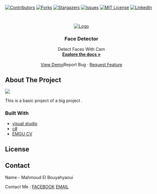 [![Contributors][contributors-shield]][contributors-url]
[![Forks][forks-shield]][forks-url]
[![Stargazers][stars-shield]][stars-url]
[![Issues][issues-shield]][issues-url]
[![MIT License][license-shield]][license-url]
[![LinkedIn][linkedin-shield]][linkedin-url]



<!-- PROJECT LOGO -->
<br />
<p align="center">
  <a href="https://github.com/mahmoud-elbouyahyaoui/Face-C-/">
    <img src="https://d1t0xk6rn1avc6.cloudfront.net/wp-content/uploads/facial-750x450.jpg" alt="Logo"  >
  </a>

  <h3 align="center">Face Detector</h3>

  <p align="center">
    Detect Faces With Cam
    <br />
    <a href="#"><strong>Explore the docs »</strong></a>
    <br />
    <br />
    <a href="#">View Demo</a
    ·
    <a href="https://github.com/mahmoud-elbouyahyaoui/Face-C-/repo/issues">Report Bug</a>
    ·
    <a href="https://github.com/mahmoud-elbouyahyaoui/Face-C-/repo/issues">Request Feature</a>
  </p>
</p>


<!-- ABOUT THE PROJECT -->
## About The Project

<img src="https://github.com/mahmoud-elbouyahyaoui/Face-C-/blob/master/images/1.PNG?raw=true">

This is a basic project of a big project . 

### Built With

* [visual studio]()
* [c#]()
* [EMGU CV]()


<!-- LICENSE -->
## License





<!-- CONTACT -->
## Contact

Name - Mahmoud El Bouyahyaoui

Contact Me : [FACEBOOK](https://facebook.com/mahmoud.elbouyahyaoui/)
             [EMAIL](marketingx2014@gmail.com)







<!-- MARKDOWN LINKS & IMAGES -->
<!-- https://www.markdownguide.org/basic-syntax/#reference-style-links -->
[contributors-shield]: https://img.shields.io/github/contributors/othneildrew/Best-README-Template.svg?style=flat-square
[contributors-url]: https://github.com/othneildrew/Best-README-Template/graphs/contributors
[forks-shield]: https://img.shields.io/github/forks/othneildrew/Best-README-Template.svg?style=flat-square
[forks-url]: https://github.com/othneildrew/Best-README-Template/network/members
[stars-shield]: https://img.shields.io/github/stars/othneildrew/Best-README-Template.svg?style=flat-square
[stars-url]: https://github.com/othneildrew/Best-README-Template/stargazers
[issues-shield]: https://img.shields.io/github/issues/othneildrew/Best-README-Template.svg?style=flat-square
[issues-url]: https://github.com/othneildrew/Best-README-Template/issues
[license-shield]: https://img.shields.io/github/license/othneildrew/Best-README-Template.svg?style=flat-square
[license-url]: https://github.com/othneildrew/Best-README-Template/blob/master/LICENSE.txt
[linkedin-shield]: https://img.shields.io/badge/-LinkedIn-black.svg?style=flat-square&logo=linkedin&colorB=555
[linkedin-url]: https://linkedin.com/in/othneildrew
[product-screenshot]: images/screenshot.png
